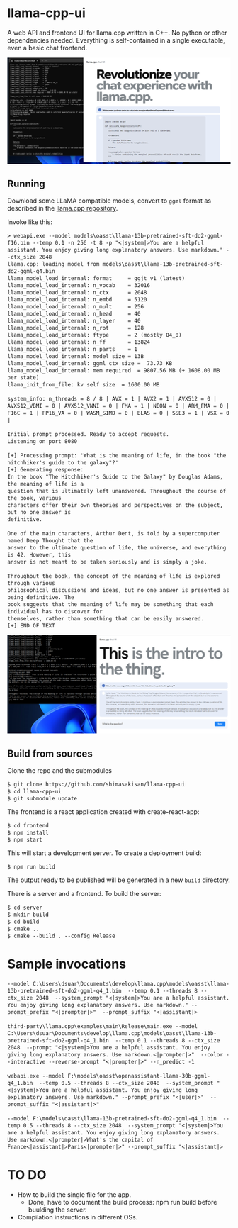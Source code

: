 
# llama-cpp-ui

A web API and frontend UI for llama.cpp written in C++. No python or other dependencies needed. Everything is self-contained in a single executable, even a basic chat frontend.

![](imgs/sample6.png)


## Running

Download some LLaMA compatible models, convert to `ggml` format as described in the [llama.cpp repository](https://github.com/ggerganov/llama.cpp).

Invoke like this:

```shell
> webapi.exe --model models\oasst\llama-13b-pretrained-sft-do2-ggml-f16.bin --temp 0.1 -n 256 -t 8 -p "<|system|>You are a helpful assistant. You enjoy giving long explanatory answers. Use markdown." --ctx_size 2048
llama.cpp: loading model from models\oasst\llama-13b-pretrained-sft-do2-ggml-q4.bin
llama_model_load_internal: format     = ggjt v1 (latest)
llama_model_load_internal: n_vocab    = 32016
llama_model_load_internal: n_ctx      = 2048
llama_model_load_internal: n_embd     = 5120
llama_model_load_internal: n_mult     = 256
llama_model_load_internal: n_head     = 40
llama_model_load_internal: n_layer    = 40
llama_model_load_internal: n_rot      = 128
llama_model_load_internal: ftype      = 2 (mostly Q4_0)
llama_model_load_internal: n_ff       = 13824
llama_model_load_internal: n_parts    = 1
llama_model_load_internal: model size = 13B
llama_model_load_internal: ggml ctx size =  73.73 KB
llama_model_load_internal: mem required  = 9807.56 MB (+ 1608.00 MB per state)
llama_init_from_file: kv self size  = 1600.00 MB

system_info: n_threads = 8 / 8 | AVX = 1 | AVX2 = 1 | AVX512 = 0 | AVX512_VBMI = 0 | AVX512_VNNI = 0 | FMA = 1 | NEON = 0 | ARM_FMA = 0 | F16C = 1 | FP16_VA = 0 | WASM_SIMD = 0 | BLAS = 0 | SSE3 = 1 | VSX = 0 |

Initial prompt processed. Ready to accept requests.
Listening on port 8080

[+] Processing prompt: 'What is the meaning of life, in the book "the hitchhiker's guide to the galaxy"?'
[+] Generating response:
In the book "The Hitchhiker's Guide to the Galaxy" by Douglas Adams, the meaning of life is a
question that is ultimately left unanswered. Throughout the course of the book, various 
characters offer their own theories and perspectives on the subject, but no one answer is 
definitive.

One of the main characters, Arthur Dent, is told by a supercomputer named Deep Thought that the 
answer to the ultimate question of life, the universe, and everything is 42. However, this 
answer is not meant to be taken seriously and is simply a joke.

Throughout the book, the concept of the meaning of life is explored through various 
philosophical discussions and ideas, but no one answer is presented as being definitive. The 
book suggests that the meaning of life may be something that each individual has to discover for
themselves, rather than something that can be easily answered.
[+] END OF TEXT                                                                                                                                                                                            
```

![](imgs/sample3.png)

## Build from sources

Clone the repo and the submodules

```shell
$ git clone https://github.com/shimasakisan/llama-cpp-ui
$ cd llama-cpp-ui
$ git submodule update
```

The frontend is a react application created with create-react-app: 

```shell
$ cd frontend
$ npm install
$ npm start
```

This will start a development server. To create a deployment build: 

```shell
$ npm run build
```

The output ready to be published will be generated in a new `build` directory. 

There is a server and a frontend. To build the server: 

```shell
$ cd server
$ mkdir build
$ cd build
$ cmake ..
$ cmake --build . --config Release
```



# Sample invocations

```
--model C:\Users\dsuar\Documents\develop\llama.cpp\models\oasst\llama-13b-pretrained-sft-do2-ggml-q4_1.bin  --temp 0.1 --threads 8 --ctx_size 2048  --system_prompt "<|system|>You are a helpful assistant. You enjoy giving long explanatory answers. Use markdown." --prompt_prefix "<|prompter|>"  --prompt_suffix "<|assistant|>

third-party\llama.cpp\examples\main\Release\main.exe --model C:\Users\dsuar\Documents\develop\llama.cpp\models\oasst\llama-13b-pretrained-sft-do2-ggml-q4_1.bin  --temp 0.1 --threads 8 --ctx_size 2048  --prompt "<|system|>You are a helpful assistant. You enjoy giving long explanatory answers. Use markdown.<|prompter|>"  --color --interactive --reverse-prompt "<|prompter|>" --n_predict -1

webapi.exe --model F:\models\oasst\openassistant-llama-30b-ggml-q4_1.bin  --temp 0.5 --threads 8 --ctx_size 2048  --system_prompt "<|system|>You are a helpful assistant. You enjoy giving long explanatory answers. Use markdown." --prompt_prefix "<|user|>"  --prompt_suffix "<|assistant|>"

--model F:\models\oasst\llama-13b-pretrained-sft-do2-ggml-q4_1.bin  --temp 0.5 --threads 8 --ctx_size 2048  --system_prompt "<|system|>You are a helpful assistant. You enjoy giving long explanatory answers. Use markdown.<|prompter|>What's the capital of France<|assistant|>Paris<|prompter|>" --prompt_suffix "<|assistant|>

```

# TO DO

* How to build the single file for the app.
    * Done, have to document the build process: npm run build before buulding the server.
* Compilation instructions in different OSs.
